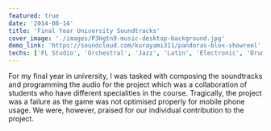 ```yaml
---
featured: true
date: '2014-08-14'
title: 'Final Year University Soundtracks'
cover_image: './images/P3Hgtn9-music-desktop-background.jpg'
demo_link: 'https://soundcloud.com/kurayami311/pandoras-blox-showreel'
techs: ['FL Studio', 'Orchestral', 'Jazz', 'Latin', 'Electronic', 'Drum & Bass', 'Trance', 'Techno']
---
```


For my final year in university, I was tasked with composing the soundtracks and programming the audio for the project which was a collaboration of students who have different specialities in the course. Tragically, the project was a failure as the game was not optimised properly for mobile phone usage. We were, however, praised for our individual contribution to the project.
